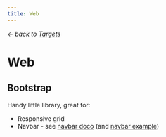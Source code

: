 ```yaml
---
title: Web
---
```


*&larr; back to [Targets](%base_url%/?targets)*

# Web

## Bootstrap

Handy little library, great for:

- Responsive grid
- Navbar - see [navbar doco](https://getbootstrap.com/components/#navbar) (and [navbar example](https://getbootstrap.com/examples/navbar/))